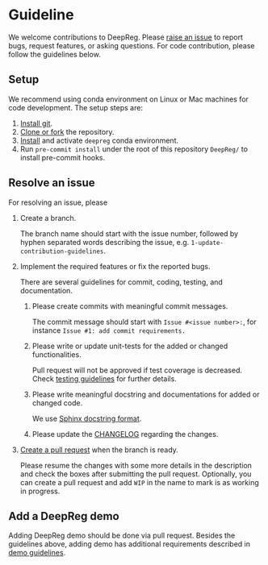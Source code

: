 # Guideline

We welcome contributions to DeepReg. Please
[raise an issue](https://github.com/DeepRegNet/DeepReg/issues/new/choose) to report
bugs, request features, or asking questions. For code contribution, please follow the
guidelines below.

## Setup

We recommend using conda environment on Linux or Mac machines for code development. The
setup steps are:

1. [Install git](https://git-scm.com/book/en/v2/Getting-Started-Installing-Git).
2. [Clone or fork](https://github.com/DeepRegNet/DeepReg) the repository.
3. [Install](../getting_started/install.html) and activate `deepreg` conda environment.
4. Run `pre-commit install` under the root of this repository `DeepReg/` to install
   pre-commit hooks.

## Resolve an issue

For resolving an issue, please

1. Create a branch.

   The branch name should start with the issue number, followed by hyphen separated
   words describing the issue, e.g. `1-update-contribution-guidelines`.

2. Implement the required features or fix the reported bugs.

   There are several guidelines for commit, coding, testing, and documentation.

   1. Please create commits with meaningful commit messages.

      The commit message should start with `Issue #<issue number>:`, for instance
      `Issue #1: add commit requirements.`

   2. Please write or update unit-tests for the added or changed functionalities.

      Pull request will not be approved if test coverage is decreased. Check
      [testing guidelines](test.html) for further details.

   3. Please write meaningful docstring and documentations for added or changed code.

      We use
      [Sphinx docstring format](https://sphinx-rtd-tutorial.readthedocs.io/en/latest/docstrings.html).

   4. Please update the
      [CHANGELOG](https://github.com/DeepRegNet/DeepReg/blob/main/CHANGELOG.md)
      regarding the changes.

3. [Create a pull request](https://github.com/DeepRegNet/DeepReg/pulls) when the branch
   is ready.

   Please resume the changes with some more details in the description and check the
   boxes after submitting the pull request. Optionally, you can create a pull request
   and add `WIP` in the name to mark is as working in progress.

## Add a DeepReg demo

Adding DeepReg demo should be done via pull request. Besides the guidelines above,
adding demo has additional requirements described in [demo guidelines](demo.html).
